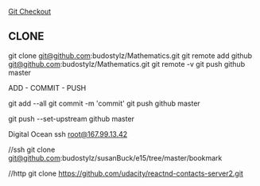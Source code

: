[Git Checkout](https://www.atlassian.com/git/tutorials/using-branches/git-checkout)


CLONE
-------
git clone git@github.com:budostylz/Mathematics.git
git remote add github git@github.com:budostylz/Mathematics.git
git remote -v
git push github master

ADD - COMMIT - PUSH

git add --all
git commit -m 'commit'
git push github master

git push --set-upstream github master



Digital Ocean
ssh root@167.99.13.42






//ssh
git clone git@github.com:budostylz/susanBuck/e15/tree/master/bookmark

//http
git clone https://github.com/udacity/reactnd-contacts-server2.git 
